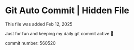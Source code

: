 # Git Auto Commit | Hidden File

This file was added Feb 12, 2025

Just for fun and keeping my daily git commit active 🤪

commit number: 560520
